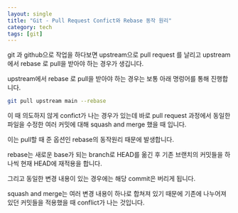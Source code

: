 ```yaml
---
layout: single
title: "Git - Pull Request Confict와 Rebase 동작 원리"
category: tech
tags: [git]
---
```


git 과 github으로 작업을 하다보면 upstream으로 pull request 를 날리고 upstream에서 rebase 로 pull을 받아야 하는 경우가 생깁니다.

upstream에서 rebase 로 pull을 받아야 하는 경우는 보통 아래 명렁어를 통해 진행합니다.

```bash
git pull upstream main --rebase
```

이 때 의도하지 않게 confict가 나는 경우가 있는데 바로 pull request 과정에서 동일한 파일을 수정한 여러 커밋에 대해 squash and merge 했을 때 입니다.

이는 pull할 때 준 옵션인 rebase의 동작원리 때문에 발생합니다.

rebase는 새로운 base가 되는 branch로 HEAD를 옮긴 후 기존 브랜치의 커밋들을 하나씩 현재 HEAD에 재적용을 합니다.

그리고 동일한 변경 내용이 있는 경우에는 해당 commit은 버리게 됩니다.

squash and merge는 여러 변경 내용이 하나로 합쳐져 있기 때문에 기존에 나누어져 있던 커밋들을 적용했을 때 conflict가 나는 것입니다.
